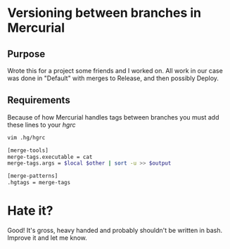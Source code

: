 # Versioning between branches in Mercurial

## Purpose

Wrote this for a project some friends and I worked on.
All work in our case was done in "Default" with merges to Release, and then possibly Deploy.

## Requirements

Because of how Mercurial handles tags between branches you must add these lines to your *hgrc*

```bash
vim .hg/hgrc
```
```bash
[merge-tools]
merge-tags.executable = cat
merge-tags.args = $local $other | sort -u >> $output

[merge-patterns]
.hgtags = merge-tags
```

# Hate it?

Good! It's gross, heavy handed and probably shouldn't be written in bash.
Improve it and let me know.

